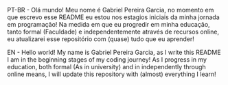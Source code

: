 PT-BR -
Olá mundo!
Meu nome é Gabriel Pereira Garcia, no momento em que escrevo esse README eu estou nos estagios iniciais da minha jornada em programação!
Na medida em que eu progredir em minha educação, tanto formal (Faculdade) e independentemente através de recursos online, eu atualizarei esse repositório com (quase) tudo que eu aprender!


EN -
Hello world!
My name is Gabriel Pereira Garcia, as I write this README I am in the beginning stages of my coding journey!
As I progress in my education, both formal (As in university) and in independently through online means, I will update this repository with (almost) everything I learn!
